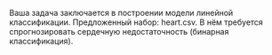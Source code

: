 Ваша задача заключается в построении модели линейной классификации. 
Предложенный набор: heart.csv. В нём требуется спрогнозировать сердечную недостаточность (бинарная классификация). 
